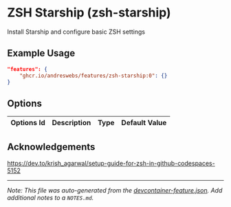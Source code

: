 
# ZSH Starship (zsh-starship)

Install Starship and configure basic ZSH settings

## Example Usage

```json
"features": {
    "ghcr.io/andreswebs/features/zsh-starship:0": {}
}
```

## Options

| Options Id | Description | Type | Default Value |
|-----|-----|-----|-----|


## Acknowledgements

<https://dev.to/krish_agarwal/setup-guide-for-zsh-in-github-codespaces-5152>


---

_Note: This file was auto-generated from the [devcontainer-feature.json](https://github.com/andreswebs/features/blob/main/src/zsh-starship/devcontainer-feature.json).  Add additional notes to a `NOTES.md`._
